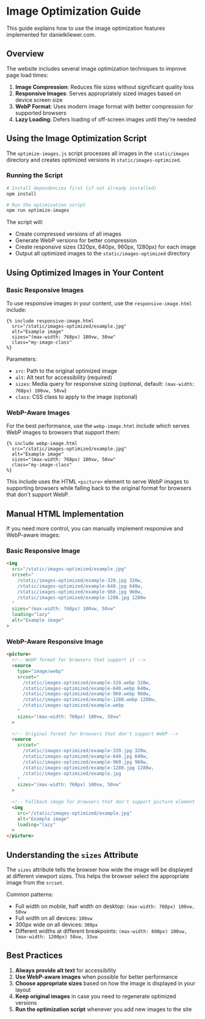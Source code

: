 # Image Optimization Guide

This guide explains how to use the image optimization features implemented for danielkliewer.com.

## Overview

The website includes several image optimization techniques to improve page load times:

1. **Image Compression**: Reduces file sizes without significant quality loss
2. **Responsive Images**: Serves appropriately sized images based on device screen size
3. **WebP Format**: Uses modern image format with better compression for supported browsers
4. **Lazy Loading**: Defers loading of off-screen images until they're needed

## Using the Image Optimization Script

The `optimize-images.js` script processes all images in the `static/images` directory and creates optimized versions in `static/images-optimized`.

### Running the Script

```bash
# Install dependencies first (if not already installed)
npm install

# Run the optimization script
npm run optimize-images
```

The script will:
- Create compressed versions of all images
- Generate WebP versions for better compression
- Create responsive sizes (320px, 640px, 960px, 1280px) for each image
- Output all optimized images to the `static/images-optimized` directory

## Using Optimized Images in Your Content

### Basic Responsive Images

To use responsive images in your content, use the `responsive-image.html` include:

```liquid
{% include responsive-image.html 
  src="/static/images-optimized/example.jpg" 
  alt="Example image" 
  sizes="(max-width: 768px) 100vw, 50vw" 
  class="my-image-class" 
%}
```

Parameters:
- `src`: Path to the original optimized image
- `alt`: Alt text for accessibility (required)
- `sizes`: Media query for responsive sizing (optional, default: `(max-width: 768px) 100vw, 50vw`)
- `class`: CSS class to apply to the image (optional)

### WebP-Aware Images

For the best performance, use the `webp-image.html` include which serves WebP images to browsers that support them:

```liquid
{% include webp-image.html 
  src="/static/images-optimized/example.jpg" 
  alt="Example image" 
  sizes="(max-width: 768px) 100vw, 50vw" 
  class="my-image-class" 
%}
```

This include uses the HTML `<picture>` element to serve WebP images to supporting browsers while falling back to the original format for browsers that don't support WebP.

## Manual HTML Implementation

If you need more control, you can manually implement responsive and WebP-aware images:

### Basic Responsive Image

```html
<img 
  src="/static/images-optimized/example.jpg" 
  srcset="
    /static/images-optimized/example-320.jpg 320w,
    /static/images-optimized/example-640.jpg 640w,
    /static/images-optimized/example-960.jpg 960w,
    /static/images-optimized/example-1280.jpg 1280w
  "
  sizes="(max-width: 768px) 100vw, 50vw"
  loading="lazy"
  alt="Example image"
>
```

### WebP-Aware Responsive Image

```html
<picture>
  <!-- WebP format for browsers that support it -->
  <source
    type="image/webp"
    srcset="
      /static/images-optimized/example-320.webp 320w,
      /static/images-optimized/example-640.webp 640w,
      /static/images-optimized/example-960.webp 960w,
      /static/images-optimized/example-1280.webp 1280w,
      /static/images-optimized/example.webp
    "
    sizes="(max-width: 768px) 100vw, 50vw"
  >
  
  <!-- Original format for browsers that don't support WebP -->
  <source
    srcset="
      /static/images-optimized/example-320.jpg 320w,
      /static/images-optimized/example-640.jpg 640w,
      /static/images-optimized/example-960.jpg 960w,
      /static/images-optimized/example-1280.jpg 1280w,
      /static/images-optimized/example.jpg
    "
    sizes="(max-width: 768px) 100vw, 50vw"
  >
  
  <!-- Fallback image for browsers that don't support picture element -->
  <img 
    src="/static/images-optimized/example.jpg" 
    alt="Example image"
    loading="lazy"
  >
</picture>
```

## Understanding the `sizes` Attribute

The `sizes` attribute tells the browser how wide the image will be displayed at different viewport sizes. This helps the browser select the appropriate image from the `srcset`.

Common patterns:
- Full width on mobile, half width on desktop: `(max-width: 768px) 100vw, 50vw`
- Full width on all devices: `100vw`
- 300px wide on all devices: `300px`
- Different widths at different breakpoints: `(max-width: 600px) 100vw, (max-width: 1200px) 50vw, 33vw`

## Best Practices

1. **Always provide alt text** for accessibility
2. **Use WebP-aware images** when possible for better performance
3. **Choose appropriate sizes** based on how the image is displayed in your layout
4. **Keep original images** in case you need to regenerate optimized versions
5. **Run the optimization script** whenever you add new images to the site
